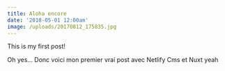 ```yaml
---
title: Aloha encore
date: '2018-05-01 12:00am'
image: /uploads/20170812_175835.jpg
---
```

This is my first post!



Oh yes... Donc voici mon premier vrai post avec Netlify Cms et Nuxt yeah
